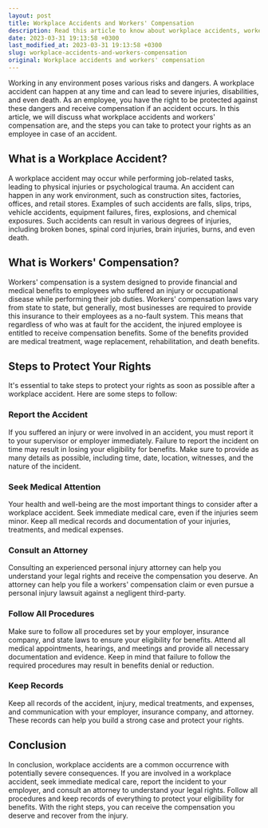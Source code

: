 ```yaml
---
layout: post
title: Workplace Accidents and Workers' Compensation
description: Read this article to know about workplace accidents, workers' compensation, and steps to protect your rights as an employee in case of an accident.
date: 2023-03-31 19:13:58 +0300
last_modified_at: 2023-03-31 19:13:58 +0300
slug: workplace-accidents-and-workers-compensation
original: Workplace accidents and workers' compensation
---
```


Working in any environment poses various risks and dangers. A workplace accident can happen at any time and can lead to severe injuries, disabilities, and even death. As an employee, you have the right to be protected against these dangers and receive compensation if an accident occurs. In this article, we will discuss what workplace accidents and workers' compensation are, and the steps you can take to protect your rights as an employee in case of an accident.

## What is a Workplace Accident?

A workplace accident may occur while performing job-related tasks, leading to physical injuries or psychological trauma. An accident can happen in any work environment, such as construction sites, factories, offices, and retail stores. Examples of such accidents are falls, slips, trips, vehicle accidents, equipment failures, fires, explosions, and chemical exposures. Such accidents can result in various degrees of injuries, including broken bones, spinal cord injuries, brain injuries, burns, and even death.

## What is Workers' Compensation?

Workers' compensation is a system designed to provide financial and medical benefits to employees who suffered an injury or occupational disease while performing their job duties. Workers' compensation laws vary from state to state, but generally, most businesses are required to provide this insurance to their employees as a no-fault system. This means that regardless of who was at fault for the accident, the injured employee is entitled to receive compensation benefits. Some of the benefits provided are medical treatment, wage replacement, rehabilitation, and death benefits.

## Steps to Protect Your Rights

It's essential to take steps to protect your rights as soon as possible after a workplace accident. Here are some steps to follow:

### Report the Accident

If you suffered an injury or were involved in an accident, you must report it to your supervisor or employer immediately. Failure to report the incident on time may result in losing your eligibility for benefits. Make sure to provide as many details as possible, including time, date, location, witnesses, and the nature of the incident.

### Seek Medical Attention

Your health and well-being are the most important things to consider after a workplace accident. Seek immediate medical care, even if the injuries seem minor. Keep all medical records and documentation of your injuries, treatments, and medical expenses.

### Consult an Attorney

Consulting an experienced personal injury attorney can help you understand your legal rights and receive the compensation you deserve. An attorney can help you file a workers' compensation claim or even pursue a personal injury lawsuit against a negligent third-party.

### Follow All Procedures

Make sure to follow all procedures set by your employer, insurance company, and state laws to ensure your eligibility for benefits. Attend all medical appointments, hearings, and meetings and provide all necessary documentation and evidence. Keep in mind that failure to follow the required procedures may result in benefits denial or reduction.

### Keep Records

Keep all records of the accident, injury, medical treatments, and expenses, and communication with your employer, insurance company, and attorney. These records can help you build a strong case and protect your rights.

## Conclusion

In conclusion, workplace accidents are a common occurrence with potentially severe consequences. If you are involved in a workplace accident, seek immediate medical care, report the incident to your employer, and consult an attorney to understand your legal rights. Follow all procedures and keep records of everything to protect your eligibility for benefits. With the right steps, you can receive the compensation you deserve and recover from the injury.